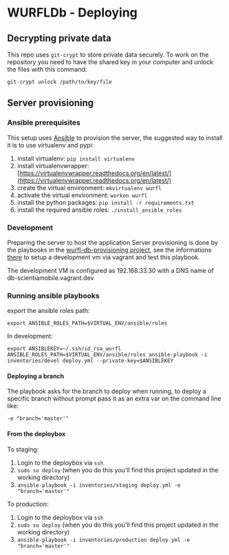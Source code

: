 # WURFLDb - Deploying

## Decrypting private data

This repo uses `git-crypt` to store private data securely. To work on the repository you need to have the shared key in your computer and unlock the files with this command:

```
git-crypt unlock /path/to/key/file
```

## Server provisioning


### Ansible prerequisites

This setup uses [Ansible](https://github.com/ansible/ansible) to provision the server, the suggested way to install it is to use virtualenv and pypi:

1. install virtualenv: ```pip install virtualenv```
2. install virtualenvwrapper: [https://virtualenvwrapper.readthedocs.org/en/latest/](https://virtualenvwrapper.readthedocs.org/en/latest/)
3. create the virtual environment: ```mkvirtualenv wurfl```
4. activate the virtual environment: ```workon wurfl```
5. install the python packages: ```pip install -r requirements.txt```
6. install the required ansible roles: ```./install_ansible_roles```

### Development

Preparing the server to host the application Server provisioning is done by the playbooks in the [wurfl-db-provisioning project](../wurfl-db-provisioning), see the informations [there](../wurfl-db-provisioning) to setup a development vm via vagrant and test this playbook.

The development VM is configured as 192.168.33.30 with a DNS name of db-scientiamobile.vagrant.dev

### Running ansible playbooks

export the ansible roles path:

```
export ANSIBLE_ROLES_PATH=$VIRTUAL_ENV/ansible/roles
```

In development:

```
export ANSIBLEKEY=~/.ssh/id_rsa_wurfl
ANSIBLE_ROLES_PATH=$VIRTUAL_ENV/ansible/roles ansible-playbook -i inventories/devel deploy.yml --private-key=$ANSIBLEKEY
```

#### Deploying a branch

The playbook asks for the branch to deploy when running, to deploy a specific branch without prompt pass it as an extra var on the command line like:

```
-e "branch='master'"
```

#### From the deploybox

To staging:

1. Login to the deploybox via `ssh`
2. `sudo su deploy` (when you do this you'll find this project updated in the working directory)
3. `ansible-playbook -i inventories/staging deploy.yml -e "branch='master'" `

To production:

1. Login to the deploybox via `ssh`
2. `sudo su deploy` (when you do this you'll find this project updated in the working directory)
3. `ansible-playbook -i inventories/production deploy.yml -e "branch='master'" `
